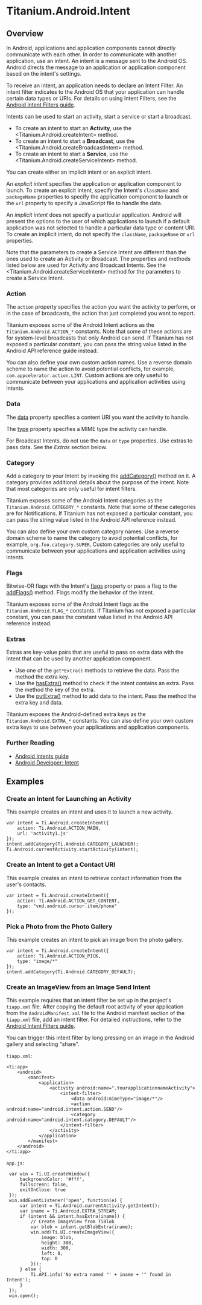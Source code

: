 # Titanium.Android.Intent

<ProxySummary/>

## Overview

In Android, applications and application components cannot directly communicate with each other.
In order to communicate with another application, use an intent. An intent is a message sent
to the Android OS. Android directs the message to an application or application component based
on the intent's settings.

To receive an intent, an application needs to declare an Intent Filter. An intent filter
indicates to the Android OS that your application can handle certain data types or URIs.
For details on using Intent Filters, see the
[Android Intent Filters guide](https://docs.appcelerator.com/platform/latest/#!/guide/Android_Intent_Filters).

Intents can be used to start an activity, start a service or start a broadcast.

  * To create an intent to start an **Activity**, use the <Titanium.Android.createIntent> method.
  * To create an intent to start a **Broadcast**, use the <Titanium.Android.createBroadcastIntent> method.
  * To create an intent to start a **Service**, use the <Titanium.Android.createServiceIntent> method.

You can create either an implicit intent or an explicit intent.

An *explicit intent* specifies the application or application component to launch. To create an
explicit intent, specify the Intent's `className` and `packageName` properties to specify the
application component to launch or the `url` property to specify a JavaScript file to handle
the data.

An *implicit intent* does not specify a particular application.  Android will present the options
to the user of which applications to launch if a default application was not selected to handle
a particular data type or content URI. To create an implicit intent, do not specify the
`className`, `packageName` or `url` properties.

Note that the parameters to create a Service Intent are different than the ones used to
create an Activity or Broadcast.  The properties and methods listed below
are used for Activity and Broadcast Intents.  See the <Titanium.Android.createServiceIntent> method
for the parameters to create a Service Intent.

### Action

The `action` property specifies the action you want the activity to perform, or in the case of
broadcasts, the action that just completed you want to report.

Titanium exposes some of the Android Intent actions as the `Titanium.Android.ACTION_*` constants.
Note that some of these actions are for system-level broadcasts that only Android can send.
If Titanium has not exposed a particular constant, you can pass the string value listed in the
Android API reference guide instead.

You can also define your own custom action names. Use a reverse domain scheme to name the
action to avoid potential conflicts, for example, `com.appcelerator.action.LINT`.
Custom actions are only useful to communicate between your applications and application
activities using intents.

### Data

The [data](Titanium.Android.Intent.data) property specifies a content URI you want the activity to handle.

The [type](Titanium.Android.Intent.type) property specifies a MIME type the activity can handle.

For Broadcast Intents, do not use the `data` or `type` properties. Use extras to pass data.
See the *Extras* section below.

### Category

Add a category to your Intent by invoking the [addCategory()](Titanium.Android.Intent.addCategory)
method on it.  A category provides additional details about the purpose of the intent.
Note that most categories are only useful for intent filters.

Titanium exposes some of the Android Intent categories as the `Titanium.Android.CATEGORY_*` constants.
Note that some of these categories are for Notifications.  If Titanium has not exposed a
particular constant, you can pass the string value listed in the Android API reference instead.

You can also define your own custom category names. Use a reverse domain scheme to name the
category to avoid potential conflicts, for example, `org.foo.category.SUPER`.
Custom categories are only useful to communicate between your applications and application
activities using intents.

### Flags

Bitwise-OR flags with the Intent's [flags](Titanium.Android.Intent.flags) property
or pass a flag to the [addFlags()](Titanium.Android.Intent.addFlags) method.
Flags modify the behavior of the intent.

Titanium exposes some of the Android Intent flags as the `Titanium.Android.FLAG_*` constants.
If Titanium has not exposed a particular constant, you can pass the constant value listed in
the Android API reference instead.

### Extras

Extras are key-value pairs that are useful to pass on extra data with the Intent that can be
used by another application component.

  * Use one of the `get*Extra()` methods to retrieve the data. Pass the method the extra key.
  * Use the [hasExtra()](Titanium.Android.Intent.hasExtra) method to check if the intent contains an extra.
    Pass the method the key of the extra.
  * Use the [putExtra()](Titanium.Android.Intent.putExtra) method to add data to the intent.
    Pass the method the extra key and data.

Titanium exposes the Android-defined extra keys as the `Titanium.Android.EXTRA_*` constants.
You can also define your own custom extra keys to use between your applications and application
components.

### Further Reading

  * [Android Intents guide](https://docs.appcelerator.com/platform/latest/#!/guide/Android_Intents)
  * [Android Developer: Intent](https://developer.android.com/reference/android/content/Intent.html)

## Examples

### Create an Intent for Launching an Activity

This example creates an intent and uses it to launch a new activity.

    var intent = Ti.Android.createIntent({
        action: Ti.Android.ACTION_MAIN,
        url: 'activity1.js'
    });
    intent.addCategory(Ti.Android.CATEGORY_LAUNCHER);
    Ti.Android.currentActivity.startActivity(intent);

### Create an Intent to get a Contact URI

This example creates an intent to retrieve contact information from the user's
contacts.

    var intent = Ti.Android.createIntent({
        action: Ti.Android.ACTION_GET_CONTENT,
        type: "vnd.android.cursor.item/phone"
    });

### Pick a Photo from the Photo Gallery

This example creates an intent to pick an image from the photo gallery.

    var intent = Ti.Android.createIntent({
        action: Ti.Android.ACTION_PICK,
        type: "image/*"
    });
    intent.addCategory(Ti.Android.CATEGORY_DEFAULT);

### Create an ImageView from an Image Send Intent

This example requires that an intent filter be set up in the project's `tiapp.xml` file.
After copying the default root activity of your application from the `AndroidManifest.xml`
file to the Android manifest section of the `tiapp.xml` file, add an intent filter.
For detailed instructions, refer to the
[Android Intent Filters guide](https://docs.appcelerator.com/platform/latest/#!/guide/Android_Intent_Filters).

You can trigger this intent filter by long pressing on an image in the Android gallery
and selecting "share".

`tiapp.xml`:

    <ti:app>
        <android>
            <manifest>
                <application>
                    <activity android:name=".YourapplicationnameActivity">
                        <intent-filter>
                            <data android:mimeType="image/*"/>
                            <action android:name="android.intent.action.SEND"/>
                            <category android:name="android.intent.category.DEFAULT"/>
                        </intent-filter>
                    </activity>
                </application>
            </manifest>
        </android>
    </ti:app>

`app.js`:

     var win = Ti.UI.createWindow({
         backgroundColor: '#fff',
         fullscreen: false,
         exitOnClose: true
     });
     win.addEventListener('open', function(e) {
         var intent = Ti.Android.currentActivity.getIntent();
         var iname = Ti.Android.EXTRA_STREAM;
         if (intent && intent.hasExtra(iname)) {
             // Create ImageView from TiBlob
             var blob = intent.getBlobExtra(iname);
             win.add(Ti.UI.createImageView({
                 image: blob,
                 height: 300,
                 width: 300,
                 left: 0,
                 top: 0
             }));
         } else {
             Ti.API.info('No extra named "' + iname + '" found in Intent');
         }
     });
     win.open();

<ApiDocs/>

